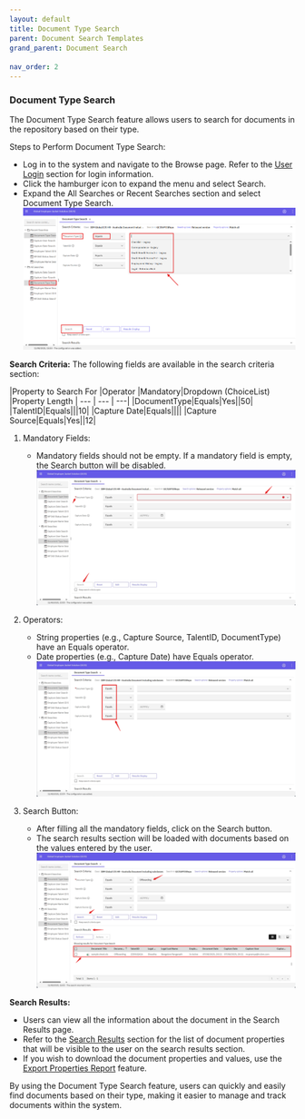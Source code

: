 ```yaml
---
layout: default
title: Document Type Search
parent: Document Search Templates
grand_parent: Document Search

nav_order: 2
---
```

### Document Type Search
The Document Type Search feature allows users to search for documents in the repository based on their type.

Steps to Perform Document Type Search:
- Log in to the system and navigate to the Browse page. Refer to the [User Login](https://pages.github.ibm.com/Global-EJS/GEJS-Australia-EDM-User-Manual/docs/UserLogin.html) section for login information.
- Click the hamburger icon to expand the menu and select Search.
- Expand the All Searches or Recent Searches section and select Document Type Search.
![image](assets/images/dts1.png)

**Search Criteria:**
The following fields are available in the search criteria section:
    <div class="code-example" markdown="1">

   |Property to Search For |Operator |Mandatory|Dropdown (ChoiceList) |Property Length |
   --- | --- | ---|
   |DocumentType|Equals|Yes||50|
   |TalentID|Equals|||10|
   |Capture Date|Equals||||
   |Capture Source|Equals|Yes||12|

1. Mandatory Fields:
    - Mandatory fields should not be empty. If a mandatory field is empty, the Search button will be disabled.
    ![image](assets/images/dts2.png)

2. Operators:
    - String properties (e.g., Capture Source, TalentID, DocumentType) have an Equals operator.
    - Date properties (e.g., Capture Date) have Equals operator.
    ![image](assets/images/dts3.png)

3. Search Button:
    - After filling all the mandatory fields, click on the Search button.
    - The search results section will be loaded with documents based on the values entered by the user.
    ![image](assets/images/dts4.png)

**Search Results:**
- Users can view all the information about the document in the Search Results page.
- Refer to the [Search Results](https://pages.github.ibm.com/Global-EJS/GEJS-Australia-EDM-User-Manual/docs/DocumentSearch/CommonFunctionalities/SearchResults.html) section for the list of document properties that will be visible to the user on the search results section.
- If you wish to download the document properties and values, use the [Export Properties Report](https://pages.github.ibm.com/Global-EJS/GEJS-Australia-EDM-User-Manual/docs/Actions/Export.html) feature.

By using the Document Type Search feature, users can quickly and easily find documents based on their type, making it easier to manage and track documents within the system.